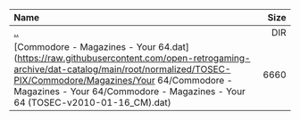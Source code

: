 |Name|Size|
|:---|---:|
|[..](../index.html)|DIR|
|[Commodore - Magazines - Your 64.dat](https://raw.githubusercontent.com/open-retrogaming-archive/dat-catalog/main/root/normalized/TOSEC-PIX/Commodore/Magazines/Your 64/Commodore - Magazines - Your 64/Commodore - Magazines - Your 64 (TOSEC-v2010-01-16_CM).dat)|6660|
